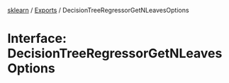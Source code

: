 [sklearn](../readme.md) / [Exports](../modules.md) / DecisionTreeRegressorGetNLeavesOptions

# Interface: DecisionTreeRegressorGetNLeavesOptions
